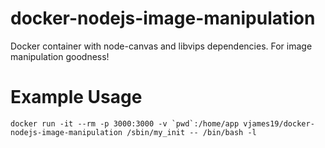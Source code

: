 # docker-nodejs-image-manipulation
Docker container with node-canvas and libvips dependencies. For image manipulation goodness!

# Example Usage

```docker run -it --rm -p 3000:3000 -v `pwd`:/home/app vjames19/docker-nodejs-image-manipulation /sbin/my_init -- /bin/bash -l```
